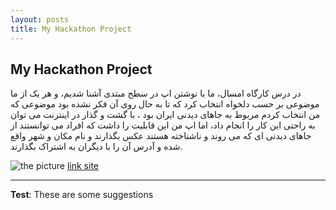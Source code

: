 ```yaml
---
layout: posts
title: My Hackathon Project
---
```


## My Hackathon Project
 در درس کارگاه امسال،  ما با نوشتن اپ در سطح مبتدی آشنا شدیم، و هر یک از ما موضوعی بر حسب دلخواه انتخاب کرد که تا به حال روی آن فکر نشده بود
 موضوعی که من انتخاب کردم مربوط به جاهای دیدنی ایران بود ، با گشت و گذار در اینترنت می توان به راحتی این کار را انجام داد، اما اپ من این قابلیت را داشت 
 که افراد می توانستند از جاهای دیدنی ای که می روند و ناشناخته هستند عکس بگذارند و نام مکان و شهر واقع شده و آدرس آن را با دیگران به اشتراک بگذارند.



![the picture](../assets/images/hachetan.jpg "my project")
[link site](http://farnaz99521253.pythonanywhere.com/)

---
**Test**: These are some suggestions
